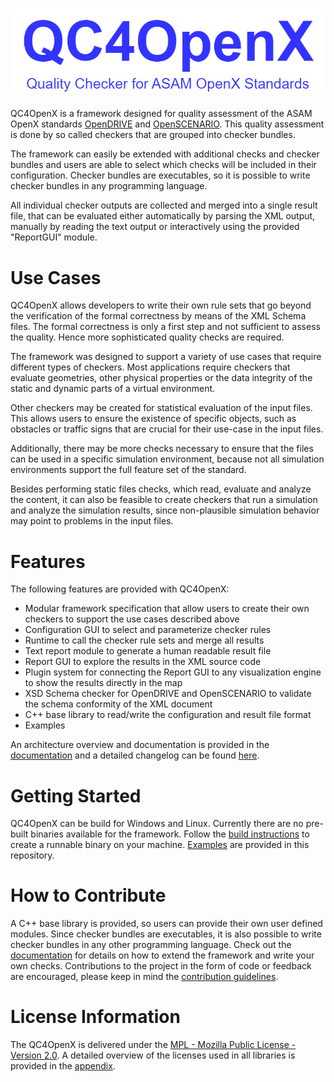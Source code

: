 <!---
Copyright 2023 CARIAD SE.

This Source Code Form is subject to the terms of the Mozilla
Public License, v. 2.0. If a copy of the MPL was not distributed
with this file, You can obtain one at https://mozilla.org/MPL/2.0/.
-->

# ![Logo Image](doc/manual/images/QC4OpenX_Logo.drawio.png)

QC4OpenX is a framework designed for quality assessment of the ASAM OpenX standards
[OpenDRIVE](https://www.asam.net/standards/detail/opendrive) and
[OpenSCENARIO](https://www.asam.net/standards/detail/openscenario). This quality assessment is done
by so called checkers that are grouped into checker bundles.

The framework can easily be extended with additional checks and checker bundles and users are able
to select which checks will be included in their configuration. Checker bundles are executables, so
it is possible to write checker bundles in any programming language.

All individual checker outputs are collected and merged into a single result file, that can be
evaluated either automatically by parsing the XML output, manually by reading the text output or
interactively using the provided "ReportGUI" module.

# Use Cases

QC4OpenX allows developers to write their own rule sets that go beyond the verification of the
formal correctness by means of the XML Schema files. The formal correctness is only a first step and
not sufficient to assess the quality. Hence more sophisticated quality checks are required.

The framework was designed to support a variety of use cases that require different types of
checkers. Most applications require checkers that evaluate geometries, other physical properties or
the data integrity of the static and dynamic parts of a virtual environment.

Other checkers may be created for statistical evaluation of the input files. This allows users to
ensure the existence of specific objects, such as obstacles or traffic signs that are crucial for
their use-case in the input files.

Additionally, there may be more checks necessary to ensure that the files can be used in a specific
simulation environment, because not all simulation environments support the full feature set of the
standard.

Besides performing static files checks, which read, evaluate and analyze the content, it can also be
feasible to create checkers that run a simulation and analyze the simulation results, since
non-plausible simulation behavior may point to problems in the input files.

# Features

The following features are provided with QC4OpenX:

- Modular framework specification that allow users to create their own checkers to support the use
  cases described above
- Configuration GUI to select and parameterize checker rules
- Runtime to call the checker rule sets and merge all results
- Text report module to generate a human readable result file
- Report GUI to explore the results in the XML source code
- Plugin system for connecting the Report GUI to any visualization engine to show the results
  directly in the map
- XSD Schema checker for OpenDRIVE and OpenSCENARIO to validate the schema conformity of the XML
  document
- C++ base library to read/write the configuration and result file format
- Examples

An architecture overview and documentation is provided in the [documentation](doc/manual/README.md)
and a detailed changelog can be found [here](doc/changelog.txt).

# Getting Started

QC4OpenX can be build for Windows and Linux. Currently there are no pre-built binaries available for
the framework. Follow the [build instructions](INSTALL.md) to create a runnable binary on your
machine. [Examples](examples) are provided in this repository.

# How to Contribute

A C++ base library is provided, so users can provide their own user defined modules. Since checker
bundles are executables, it is also possible to write checker bundles in any other programming
language. Check out the [documentation](doc/manual/README.md) for details on how to extend the
framework and write your own checks. Contributions to the project in the form of code or feedback
are encouraged, please keep in mind the [contribution guidelines](CONTRIBUTING.md).

# License Information

The QC4OpenX is delivered under the [MPL - Mozilla Public License - Version 2.0](LICENSE). A
detailed overview of the licenses used in all libraries is provided  in the
[appendix](licenses/README.md).
